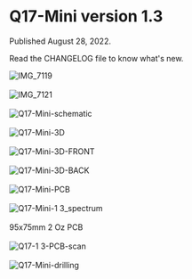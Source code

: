 # Q17-Mini version 1.3

Published August 28, 2022.

Read the CHANGELOG file to know what's new.

![IMG_7119](https://user-images.githubusercontent.com/12907102/186949009-f9dca25a-3b77-4e79-b817-db886164d045.jpeg)<br>
<br>
![IMG_7121](https://user-images.githubusercontent.com/12907102/186954204-37dbab7d-af63-4a9b-8544-0cef246c1225.jpeg)<br>
<br>
![Q17-Mini-schematic](https://user-images.githubusercontent.com/12907102/188884565-e6c0c431-1744-4e76-af4c-a322ae234d11.jpg)<br>
<br>
![Q17-Mini-3D](https://user-images.githubusercontent.com/12907102/186886996-d3bc09cb-5950-43d9-befd-7f4f50fa0994.jpg)<br>
<br>
![Q17-Mini-3D-FRONT](https://user-images.githubusercontent.com/12907102/186886993-d289c6fd-c93c-481c-8652-cafee727dd6e.jpg)<br>
<br>
![Q17-Mini-3D-BACK](https://user-images.githubusercontent.com/12907102/186886986-c2cd2426-bd82-4aa9-8164-c0ce81b99343.jpg)<br>
<br>
![Q17-Mini-PCB](https://user-images.githubusercontent.com/12907102/186887015-b0b0a7d2-3b07-41a8-adbc-ce6164e2dc82.jpg)<br>
<br>
![Q17-Mini-1 3_spectrum](https://user-images.githubusercontent.com/12907102/189294781-cff1cc9a-bd83-4b75-bac8-acc55bfa9ec6.jpg)<br>
<br>
95x75mm 2 Oz PCB<br>
<br>
![Q17-1 3-PCB-scan](https://user-images.githubusercontent.com/12907102/186886981-c5b678a8-5ec7-4ca9-a90e-ef85f9a3f41b.jpg)<br>
<br>
![Q17-Mini-drilling](https://user-images.githubusercontent.com/12907102/187089535-22ca085d-42d1-407b-aade-f6f342333dc8.jpg)<br>
<br>
<br>
